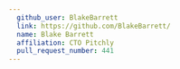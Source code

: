 ```yaml
---
  github_user: BlakeBarrett
  link: https://github.com/BlakeBarrett/
  name: Blake Barrett
  affiliation: CTO Pitchly
  pull_request_number: 441
---
```

